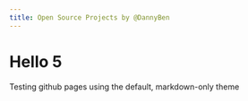 ```yaml
---
title: Open Source Projects by @DannyBen
---
```


# Hello 5

Testing github pages using the default, markdown-only theme
